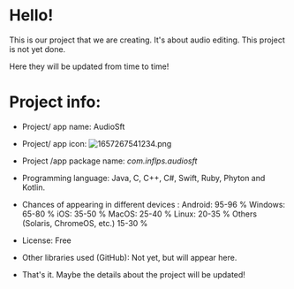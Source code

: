 # Hello!
This is our project that we are creating. It's about audio editing. This project is not yet done.

Here they will be updated from time to time!

# Project info:
- Project/ app name: AudioSft

- Project/ app icon:
![1657267541234.png](https://user-images.githubusercontent.com/104360334/177946806-60bc4d6f-bbe6-486b-81bd-b7589ed97cc6.png)

- Project /app package name: *com.inflps.audiosft*

- Programming language: Java, C, C++, C#, Swift, Ruby, Phyton and Kotlin.

- Chances of appearing in different devices : 
   Android: 95-96 %
   Windows: 65-80 %
   iOS: 35-50 %
   MacOS: 25-40 %
   Linux: 20-35 %
   Others (Solaris, ChromeOS, etc.) 15-30 %

- License: Free 

- Other libraries used (GitHub): Not yet, but will appear here.

- That's it. Maybe the details about the project will be updated!
